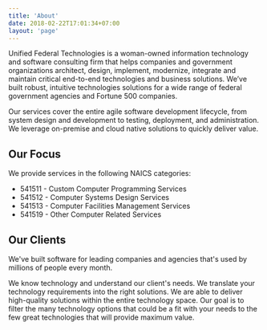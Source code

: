 ```yaml
---
title: 'About'
date: 2018-02-22T17:01:34+07:00
layout: 'page'
---
```


Unified Federal Technologies is a woman-owned information technology and software consulting firm that helps companies and government organizations architect, design, implement, modernize, integrate and maintain critical end-to-end technologies and business solutions. We’ve built robust, intuitive technologies solutions for a wide range of federal government agencies and Fortune 500 companies.

Our services cover the entire agile software development lifecycle, from system design and development to testing, deployment, and administration. We leverage on-premise and cloud native solutions to quickly deliver value.

## Our Focus

We provide services in the following NAICS categories:

* 541511 - Custom Computer Programming Services
* 541512 - Computer Systems Design Services
* 541513 - Computer Facilities Management Services
* 541519 - Other Computer Related Services

## Our Clients

We've built software for leading companies and agencies that's used by millions of people every month.

We know technology and understand our client's needs. We translate your technology requirements into the right solutions. We are able to deliver high-quality solutions within the entire technology space. Our goal is to filter the many technology options that could be a fit with your needs to the few great technologies that will provide maximum value.